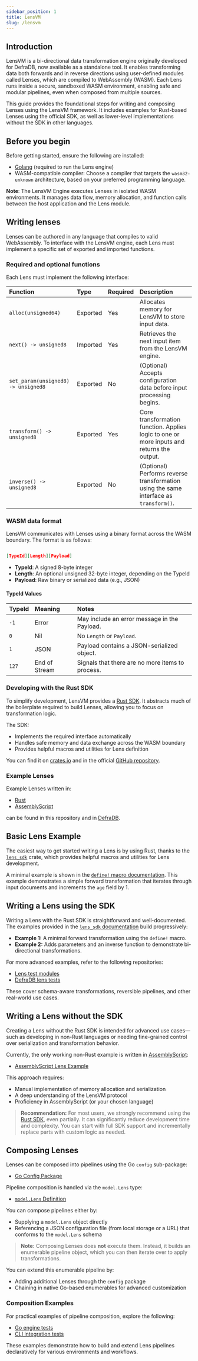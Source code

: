 ```yaml
---
sidebar_position: 1
title: LensVM
slug: /lensvm
---
```


## Introduction

LensVM is a bi-directional data transformation engine originally developed for DefraDB, now available as a standalone tool. It enables transforming data both forwards and in reverse directions using user-defined modules called Lenses, which are compiled to WebAssembly (WASM). Each Lens runs inside a secure, sandboxed WASM environment, enabling safe and modular pipelines, even when composed from multiple sources.

This guide provides the foundational steps for writing and composing Lenses using the LensVM framework. It includes examples for Rust-based Lenses using the official SDK, as well as lower-level implementations without the SDK in other languages.

## Before you begin

Before getting started, ensure the following are installed:

- [Golang](https://golang.google.cn/doc/install) (required to run the Lens engine)
- WASM-compatible compiler: Choose a compiler that targets the `wasm32-unknown` architecture, based on your preferred programming language.

**Note**: The LensVM Engine executes Lenses in isolated WASM environments. It manages data flow, memory allocation, and function calls between the host application and the Lens module.

## Writing lenses

Lenses can be authored in any language that compiles to valid WebAssembly. To interface with the LensVM engine, each Lens must implement a specific set of exported and imported functions.

### Required and optional functions

Each Lens must implement the following interface:

| Function               | Type      | Required | Description |
|:-----------------------|:----------|:---------|:------------|
| `alloc(unsigned64)`    | Exported  | Yes        | Allocates memory for LensVM to store input data. |
| `next() -> unsigned8`  | Imported  | Yes        | Retrieves the next input item from the LensVM engine. |
| `set_param(unsigned8) -> unsigned8` | Exported | No | (Optional) Accepts configuration data before input processing begins. |
| `transform() -> unsigned8` | Exported | Yes     | Core transformation function. Applies logic to one or more inputs and returns the output. |
| `inverse() -> unsigned8`   | Exported | No     | (Optional) Performs reverse transformation using the same interface as `transform()`. |

### WASM data format

LensVM communicates with Lenses using a binary format across the WASM boundary. The format is as follows:

```json

[TypeId][Length][Payload]
```

- **TypeId**: A signed 8-byte integer
- **Length**: An optional unsigned 32-byte integer, depending on the TypeId
- **Payload**: Raw binary or serialized data (e.g., JSON)

#### TypeId Values

| TypeId | Meaning            | Notes |
|:-------|:--------------------|:------|
| `-1`   | Error               | May include an error message in the Payload. |
| `0`    | Nil                | No `Length` or `Payload`. |
| `1`    | JSON               | Payload contains a JSON-serialized object. |
| `127`  | End of Stream      | Signals that there are no more items to process. |

### Developing with the Rust SDK

To simplify development, LensVM provides a [Rust SDK](https://docs.rs/lens_sdk). It abstracts much of the boilerplate required to build Lenses, allowing you to focus on transformation logic.

The SDK:

- Implements the required interface automatically
- Handles safe memory and data exchange across the WASM boundary
- Provides helpful macros and utilities for Lens definition

You can find it on [crates.io](https://crates.io/crates/lens_sdk) and in the official [GitHub repository](https://github.com/lens-vm/lens).

### Example Lenses

Example Lenses written in:

- [Rust](https://www.rust-lang.org/)
- [AssemblyScript](https://www.assemblyscript.org/)

can be found in this repository and in [DefraDB](https://github.com/sourcenetwork/defradb).

## Basic Lens Example

The easiest way to get started writing a Lens is by using Rust, thanks to the [`lens_sdk`](https://docs.rs/lens_sdk) crate, which provides helpful macros and utilities for Lens development.

A minimal example is shown in the [`define!` macro documentation](https://docs.rs/lens_sdk/latest/lens_sdk/macro.define.html#examples). This example demonstrates a simple forward transformation that iterates through input documents and increments the `age` field by 1.

## Writing a Lens using the SDK

Writing a Lens with the Rust SDK is straightforward and well-documented. The examples provided in the [`lens_sdk` documentation](https://docs.rs/lens_sdk) build progressively:

- **Example 1:** A minimal forward transformation using the `define!` macro.
- **Example 2:** Adds parameters and an inverse function to demonstrate bi-directional transformations.

For more advanced examples, refer to the following repositories:

- [Lens test modules](https://github.com/lens-vm/lens/blob/main/tests/modules)
- [DefraDB lens tests](https://github.com/sourcenetwork/defradb/tree/develop/tests/lenses)

These cover schema-aware transformations, reversible pipelines, and other real-world use cases.

## Writing a Lens without the SDK

Creating a Lens without the Rust SDK is intended for advanced use cases—such as developing in non-Rust languages or needing fine-grained control over serialization and transformation behavior.

Currently, the only working non-Rust example is written in [AssemblyScript](https://www.assemblyscript.org/introduction.html):

- [AssemblyScript Lens Example](https://github.com/lens-vm/lens/blob/main/tests/modules/as_wasm32_simple/assembly/index.ts)

This approach requires:

- Manual implementation of memory allocation and serialization
- A deep understanding of the LensVM protocol
- Proficiency in AssemblyScript (or your chosen language)

> **Recommendation:** For most users, we strongly recommend using the [Rust SDK](https://docs.rs/lens_sdk), even partially. It can significantly reduce development time and complexity. You can start with full SDK support and incrementally replace parts with custom logic as needed.

## Composing Lenses

Lenses can be composed into pipelines using the Go `config` sub-package:

- [Go Config Package](https://github.com/lens-vm/lens/tree/main/host-go/config)

Pipeline composition is handled via the `model.Lens` type:

- [`model.Lens` Definition](https://github.com/lens-vm/lens/blob/main/host-go/config/model/lens.go)

You can compose pipelines either by:

- Supplying a `model.Lens` object directly
- Referencing a JSON configuration file (from local storage or a URL) that conforms to the `model.Lens` schema

> **Note:** Composing Lenses does **not** execute them. Instead, it builds an enumerable pipeline object, which you can then iterate over to apply transformations.

You can extend this enumerable pipeline by:

- Adding additional Lenses through the `config` package
- Chaining in native Go-based enumerables for advanced customization

### Composition Examples

For practical examples of pipeline composition, explore the following:

- [Go engine tests](https://github.com/lens-vm/lens/tree/main/host-go/engine/tests)
- [CLI integration tests](https://github.com/lens-vm/lens/tree/main/tests/integration/cli)

These examples demonstrate how to build and extend Lens pipelines declaratively for various environments and workflows.
